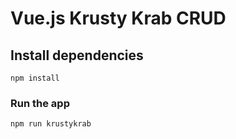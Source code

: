 # Vue.js Krusty Krab CRUD

## Install dependencies
```
npm install
```

### Run the app
```
npm run krustykrab
```
